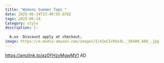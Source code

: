 ```yaml
---
title: "Womens Summer Tops "
date: 2025-06-14T13:40:55.076Z
tags: 2025-06-14
Category: style
description: |-
  
  6.xx  Discount apply at checkout.
image: https://m.media-amazon.com/images/I/41eCIcRdsdL._SR400,400_.jpg
---
```

https://amzlink.to/az0YHzyMgwMV1  AD